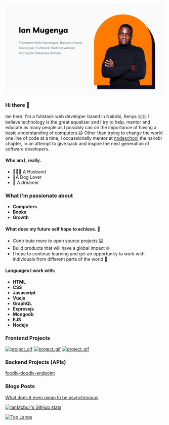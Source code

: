 ![banner image](https://github.com/IanMcbull/IanMcbull/blob/main/github_banner.png)
### Hi there 👋 
Ian here. I'm a fullstack web developer based in Nairobi, Kenya :kenya:.
I believe technology is the great equalizer and I try to help, mentor and educate as many people as I possibly can on the importance of having a basic understanding of computers.:smiley:
Other than trying to change the world one line of code at a time, I occassionally mentor at [nodeschool](https://nodeschool.io/) the nairobi chapter, in an attempt to give back and inspire the next generation of software developers.
#### Who am I, really. 
- :family_man_woman_boy: A Husband
- 🐶A Dog Lover
- 🌠 A dreamer
### What I'm passionate about
- **Computers**
- **Books**
- **Growth**
#### What does my future self hope to achieve. 🚀
- Contribute more to open source projects 💻
- Build products that will have a global impact 🌐
- I hope to continue learning and get an opportunity to work with individuals from different parts of the world 🤗
#### Languages I work with:
- **HTML**
- **CSS**
- **Javascript**
- **Vuejs**
- **GraphQL**
- **Expressjs**
- **Mongodb**
- **EJS**
- **Nodejs**

### Frontend Projects
<a href="https://obscure-bayou-53754.herokuapp.com/"><img src="https://media.giphy.com/media/ziAaPHAJ8fos7mYIfb/giphy.gif" width="400" alt="project_gif"></a>
<a href="https://salty-shelf-47963.herokuapp.com/"><img src="https://media.giphy.com/media/mtOVegCZ6sbrKCFqpy/giphy.gif" width="400" alt="project_gif"></a>
<a href="http://www.efficacy.co.ke//"><img src="https://media.giphy.com/media/zE2O5SXEJf6zb2Dw2q/giphy.gif" width="400" alt="project_gif"></a>

### Backend Projects (APIs)
[foodly-doodly-endpoint](https://github.com/IanMcbull/foodly-doodly-api)

### Blogs Posts
[What does it even mean to be asynchronous](https://dev.to/ianmcbull/what-does-it-even-mean-to-be-asynchronous-in-javascript-3a8i)



[![IanMcbull's GitHub stats](https://github-readme-stats.vercel.app/api?username=IanMcbull&show_icons=true&theme=radical&card_width=500)](https://github.com/anuraghazra/github-readme-stats)

[![Top Langs](https://github-readme-stats.vercel.app/api/top-langs/?username=IanMcbull&show_icons=true&theme=gruvbox&layout=compact&card_width=700)](https://github.com/anuraghazra/github-readme-stats)
